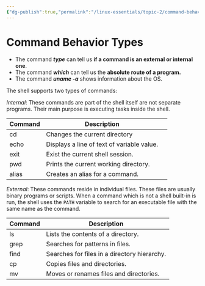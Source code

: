 ```yaml
---
{"dg-publish":true,"permalink":"/linux-essentials/topic-2/command-behavior-types/"}
---
```


# Command Behavior Types

- The command ___type___ can tell us **if a command is an external or internal one**.
- The command ___which___ can tell us the **absolute route of a program.**
- The command ___uname -a___ shows information about the OS.

The shell supports two types of commands:

_Internal_: These commands are part of the shell itself are not separate programs. Their main purpose is executing tasks inside the shell.

| Command | Description                                |     |
| ------- | ------------------------------------------ | --- |
| cd      | Changes the current directory              |     |
| echo    | Displays a line of text of variable value. |     |
| exit    | Exist the current shell session.           |     |
| pwd     | Prints the current working directory.      |     |
| alias   | Creates an alias for a command.            |     |

_External_: These commands reside in individual files. These files are usually binary programs or scripts. When a command which is not a shell built-in is run, the shell uses the `PATH` variable to search for an executable file with the same name as the command.

| Command | Description                                  |
| ------- | -------------------------------------------- |
| ls      | Lists the contents of a directory.           |
| grep    | Searches for patterns in files.              |
| find    | Searches for files in a directory hierarchy. |
| cp      | Copies files and directories.                |
| mv      | Moves or renames files and directories.      |

